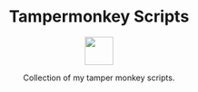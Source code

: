 <h1 align="center"> Tampermonkey Scripts </h1>

<p align="center">
  <img src="https://github.com/gcholette/tampermonkey-scripts/assets/8711020/0ccf4ea0-e991-41fa-b497-17e68143c3c6" width="50" height="50" />
</p>

<p align="center">
  Collection of my tamper monkey scripts.
</p>
